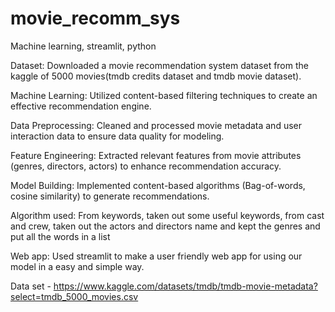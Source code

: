 # movie_recomm_sys

Machine learning, streamlit, python

Dataset: Downloaded a movie recommendation system dataset from the kaggle of 5000 movies(tmdb credits dataset and tmdb movie dataset).

Machine Learning: Utilized content-based filtering techniques to create an effective recommendation engine.

Data Preprocessing: Cleaned and processed movie metadata and user interaction data to ensure data quality for modeling.

Feature Engineering: Extracted relevant features from movie attributes (genres, directors, actors) to enhance recommendation accuracy.

Model Building: Implemented content-based algorithms (Bag-of-words, cosine similarity) to generate recommendations.

Algorithm used: From keywords, taken out some useful keywords, from cast and crew, taken out the actors and directors name and kept the genres and put all the words in a list

Web app: Used streamlit to make a user friendly web app for using our model in a easy and simple way.


Data set - https://www.kaggle.com/datasets/tmdb/tmdb-movie-metadata?select=tmdb_5000_movies.csv
